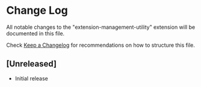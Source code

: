 # Change Log

All notable changes to the "extension-management-utility" extension will be documented in this file.

Check [Keep a Changelog](http://keepachangelog.com/) for recommendations on how to structure this file.

## [Unreleased]

- Initial release